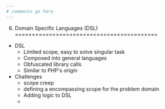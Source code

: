 ```yaml
---
# comments go here
---
```


6. Domain Specific Languages (DSL)
==========================================

  * DSL
    * Limited scope, easy to solve singular task
    * Composed into general languages
    * Obfuscated library calls
    * Similar to PHP's origin
  * Challenges
    * scope creep
    * defining a encompassing scope for the problem domain
    * Adding logic to DSL
    * 
